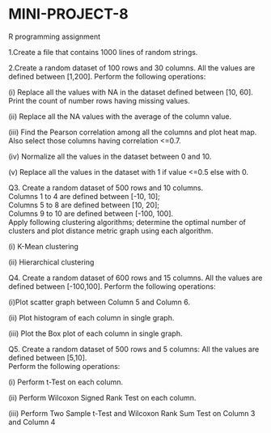 # MINI-PROJECT-8
R programming assignment 

1.Create a file that contains 1000 lines of random strings.

2.Create a random dataset of 100 rows and 30 columns. All the values are defined between [1,200].  Perform 
the following operations: 

(i) Replace all the values with NA in the dataset defined between [10, 60]. Print the count of number 
rows having missing values. 

(ii) Replace all the NA values with the average of the column value.  

(iii) Find the Pearson correlation among all the columns and plot heat map. Also select those columns 
having correlation <=0.7. 

(iv) Normalize all the values in the dataset between 0 and 10. 

(v) Replace all the values in the dataset with 1 if value <=0.5 else with 0. 

Q3. Create a random dataset of 500 rows and 10 columns.  
Columns 1 to 4 are defined between [-10, 10];  
Columns 5 to 8 are defined between [10, 20];   
Columns 9 to 10 are defined between [-100, 100].  
Apply following clustering algorithms; determine the optimal number of clusters and plot distance metric 
graph using each algorithm. 

(i) K-Mean clustering 

(ii) Hierarchical clustering 

Q4. Create a random dataset of 600 rows and 15 columns. All the values are defined between [-100,100]. 
Perform the following operations: 

(i)Plot scatter graph between Column 5 and Column 6. 

(ii) Plot histogram of each column in single graph. 

(iii) Plot the Box plot of each column in single graph. 

Q5. Create a random dataset of 500 rows and 5 columns: 
All the values are defined between [5,10].  
Perform the following operations: 

(i) Perform t-Test on each column. 

(ii) Perform Wilcoxon Signed Rank Test on each column. 

(iii) Perform Two Sample t-Test and Wilcoxon Rank Sum Test on Column 3 and Column 4
